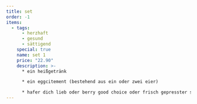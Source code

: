 ```yaml
---
title: set
order: -1
items:
  - tags:
      - herzhaft
      - gesund
      - sättigend
    special: true
    name: set 1
    price: "22.90"
    description: >-
      * e﻿in heißgetränk

      * e﻿in eggcitement (bestehend aus ein oder zwei eier)

      * h﻿afer dich lieb oder berry good choice oder frisch gepresster saft deiner wahl
---
```

